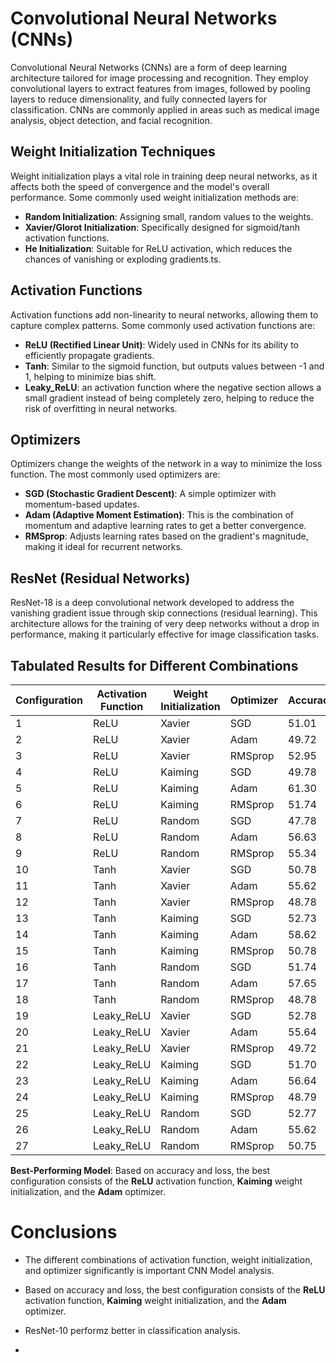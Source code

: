 # Convolutional Neural Networks (CNNs)

Convolutional Neural Networks (CNNs) are a form of deep learning architecture tailored for image processing and recognition. They employ convolutional layers to extract features from images, followed by pooling layers to reduce dimensionality, and fully connected layers for classification. CNNs are commonly applied in areas such as medical image analysis, object detection, and facial recognition.

## Weight Initialization Techniques

Weight initialization plays a vital role in training deep neural networks, as it affects both the speed of convergence and the model's overall performance. Some commonly used weight initialization methods are:

- **Random Initialization**: Assigning small, random values to the weights.
- **Xavier/Glorot Initialization**: Specifically designed for sigmoid/tanh activation functions.
- **He Initialization**: Suitable for ReLU activation, which reduces the chances of vanishing or exploding gradients.ts.

## Activation Functions

Activation functions add non-linearity to neural networks, allowing them to capture complex patterns. Some commonly used activation functions are:

- **ReLU (Rectified Linear Unit)**: Widely used in CNNs for its ability to efficiently propagate gradients.
- **Tanh**:  Similar to the sigmoid function, but outputs values between -1 and 1, helping to minimize bias shift.
- **Leaky_ReLU**: an activation function where the negative section allows a small gradient instead of being completely zero, helping to reduce the risk of overfitting in neural networks.

## Optimizers

Optimizers change the weights of the network in a way to minimize the loss function. The most commonly used optimizers are:

- **SGD (Stochastic Gradient Descent)**: A simple optimizer with momentum-based updates.
- **Adam (Adaptive Moment Estimation)**: This is the combination of momentum and adaptive learning rates to get a better convergence.
- **RMSprop**: Adjusts learning rates based on the gradient's magnitude, making it ideal for recurrent networks.

## ResNet (Residual Networks)

ResNet-18 is a deep convolutional network developed to address the vanishing gradient issue through skip connections (residual learning). This architecture allows for the training of very deep networks without a drop in performance, making it particularly effective for image classification tasks.

## Tabulated Results for Different Combinations

| Configuration | Activation Function | Weight Initialization | Optimizer | Accuracy | Loss |
| ------------- | ------------------- | --------------------- | --------- | -------- | ---- |
| 1             | ReLU                | Xavier                | SGD       | 51.01    | 0.70 |
| 2             | ReLU                | Xavier                | Adam      | 49.72    | 0.66 |
| 3             | ReLU                | Xavier                | RMSprop   | 52.95    | 0.65 |
| 4             | ReLU                | Kaiming               | SGD       | 49.78    | 0.75 |
| 5             | ReLU                | Kaiming               | Adam      | 61.30    | 0.62 |
| 6             | ReLU                | Kaiming               | RMSprop   | 51.74    | 0.68 |
| 7             | ReLU                | Random                | SGD       | 47.78    | 0.69 |
| 8             | ReLU                | Random                | Adam      | 56.63    | 0.69 |
| 9             | ReLU                | Random                | RMSprop   | 55.34    | 0.72 |
| 10            | Tanh             | Xavier                | SGD       | 50.78    | 0.71 |
| 11            | Tanh             | Xavier                | Adam      | 55.62    | 0.63 |
| 12            | Tanh             | Xavier                | RMSprop   | 48.78    | 0.70 |
| 13            | Tanh             | Kaiming               | SGD       | 52.73    | 0.69 |
| 14            | Tanh             | Kaiming               | Adam      | 58.62    | 0.69 |
| 15            | Tanh             | Kaiming               | RMSprop   | 50.78    | 0.70 |
| 16            | Tanh             | Random                | SGD       | 51.74    | 0.67 |
| 17            | Tanh             | Random                | Adam      | 57.65    | 0.68 |
| 18            | Tanh             | Random                | RMSprop   | 48.78    | 0.66 |
| 19            | Leaky_ReLU                | Xavier                | SGD       | 52.78    | 0.65 |
| 20            | Leaky_ReLU                | Xavier                | Adam      | 55.64    | 0.69 |
| 21            | Leaky_ReLU                | Xavier                | RMSprop   | 49.72    | 0.64 |
| 22            | Leaky_ReLU                | Kaiming               | SGD       | 51.70    | 0.71 |
| 23            | Leaky_ReLU                | Kaiming               | Adam      | 56.64    | 0.63 |
| 24            | Leaky_ReLU                | Kaiming               | RMSprop   | 48.79    | 0.69 |
| 25            | Leaky_ReLU                | Random                | SGD       | 52.77    | 0.65 |
| 26            | Leaky_ReLU                | Random                | Adam      | 55.62    | 0.69 |
| 27            | Leaky_ReLU                | Random                | RMSprop   | 50.75    | 0.70 |

**Best-Performing Model**: Based on accuracy and loss, the best configuration consists of the **ReLU** activation function, **Kaiming** weight initialization, and the **Adam** optimizer.

# Conclusions

- The different combinations of activation function, weight initialization, and optimizer significantly is important CNN Model analysis.
- Based on accuracy and loss, the best configuration consists of the **ReLU** activation function, **Kaiming** weight initialization, and the **Adam** optimizer.
- ResNet-10 performz better in classification analysis.

-


